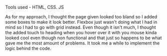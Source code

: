Tools used - HTML, CSS. JS

As for my approach, I thought the page given looked too bland so I added some boxes to make it look better. Flexbox just wasn't doing what I had in mind so I had to go with grid instead. 
Even though it isn't much, I thought the added touch to heading when you hover over it with you mouse kinda looked cool even though non functional and that just so happens to be what gave me the most amount of problems. It took me a while to implement the logic behind the code.
